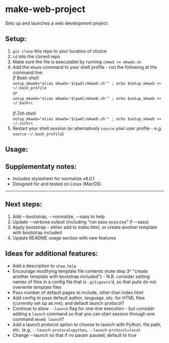 # make-web-project
Sets up and launches a web development project.

## Setup:
1. `git clone` this repo to your location of choice
2. `cd` into the cloned repo
3. Make sure the file is executable by running `chmod +x mkweb.sh`
4. Add the `mkweb` command to your shell profile - run the following at the command line:\
  *If Bash shell:*\
  `setup_mkweb="alias mkweb='$(pwd)/mkweb.sh'" ; echo $setup_mkweb >> ~/.bash_profile`\
  *or*\
  `setup_mkweb="alias mkweb='$(pwd)/mkweb.sh'" ; echo $setup_mkweb >> ~/.bashrc`\
  \
  *If Zsh shell:*\
  `setup_mkweb="alias mkweb='$(pwd)/mkweb.sh'" ; echo $setup_mkweb >> ~/.zschrc`
5. Restart your shell session (or alternatively `source` your user profile - e.g. `source ~/.bash_profile`)

## Usage:


## Supplementaty notes:
- Includes stylesheet for normalize v8.0.1
- Designed for and tested on Linux (MacOS).

<hr>

## Next steps:
1. Add --bootstrap, --normalize, --sass to help
2. Update --verbose output (including "run sass scss:css" if --sass)
3. Apply bootstrap - either add to index.html, or create another template with bootstrap included
4. Update README usage section with new features

## Ideas for additional features:
- Add a description to `show_help`
- Encourage modifying template file contents (note step 3^ "create another template with bootstrap included") - N.B. consider setting names of files in a config file that is `.gitignore`'d, so that pulls do not overwrite template files
- Pass number of default pages to include, other than index.html
- Add config to pass default author, language, etc. for HTML files (currently set up as me); and default launch protocol?
- Continue to allow `--launch` flag for one-line execution - but consider adding a `launch` command so that you can start session through one command `mkweb launch`?
- Add a launch protocol option to choose to launch with Python, file path, etc. (e.g. `--launch-protocal=python`, `--launch-protocol=local`
- Change --launch so that if no param passed, default to true
